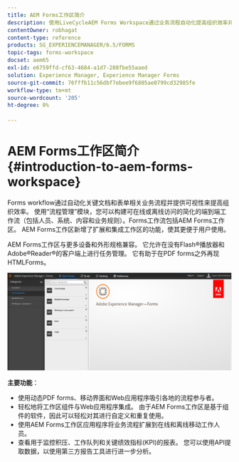 ```yaml
---
title: AEM Forms工作区简介
description: 使用LiveCycleAEM Forms Workspace通过业务流程自动化提高组织效率并创建无纸化办公室。
contentOwner: robhagat
content-type: reference
products: SG_EXPERIENCEMANAGER/6.5/FORMS
topic-tags: forms-workspace
docset: aem65
exl-id: e6759ffd-cf63-4684-a1d7-208fbe55aaed
solution: Experience Manager, Experience Manager Forms
source-git-commit: 76fffb11c56dbf7ebee9f6805ae0799cd32985fe
workflow-type: tm+mt
source-wordcount: '205'
ht-degree: 0%

---
```


# AEM Forms工作区简介{#introduction-to-aem-forms-workspace}

Forms workflow通过自动化关键文档和表单相关业务流程并提供可视性来提高组织效率。 使用“流程管理”模块，您可以构建可在线或离线访问的简化的端到端工作流（包括人员、系统、内容和业务规则）。Forms工作流包括AEM Forms工作区。 AEM Forms工作区新增了扩展和集成工作区的功能，使其更便于用户使用。

AEM Forms工作区与更多设备和外形规格兼容。 它允许在没有Flash®播放器和Adobe®Reader®的客户端上进行任务管理。 它有助于在PDF forms之外再现HTMLForms。

![html-ws](assets/html-ws.png)

**主要功能**：

* 使用动态PDF forms、移动界面和Web应用程序吸引各地的流程参与者。
* 轻松地将工作区组件与Web应用程序集成。 由于AEM Forms工作区是基于组件的软件，因此可以轻松对其进行自定义和重复使用。
* 使用AEM Forms工作区应用程序将业务流程扩展到在线和离线移动工作人员。
* 查看用于监控积压、工作队列和关键绩效指标(KPI)的报表。 您可以使用API提取数据，以使用第三方报告工具进行进一步分析。
